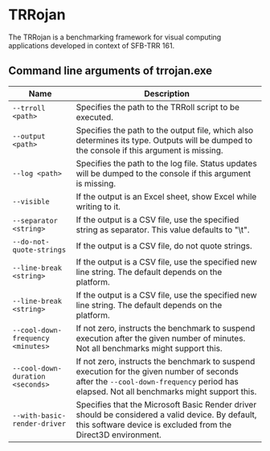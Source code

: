 # TRRojan
The TRRojan is a benchmarking framework for visual computing applications developed in context of SFB-TRR 161.

## Command line arguments of trrojan.exe

| Name                               | Description |
|---	                               |--- |
| `--trroll <path>`                  | Specifies the path to the TRRoll script to be executed. |
| `--output <path>`	                 | Specifies the path to the output file, which also determines its type. Outputs will be dumped to the console if this argument is missing. |
| `--log <path>`                     | Specifies the path to the log file. Status updates will be dumped to the console if this argument is missing. |
| `--visible`  	                     | If the output is an Excel sheet, show Excel while writing to it. |
| `--separator <string>`             | If the output is a CSV file, use the specified string as separator. This value defaults to "\t". |
| `--do-not-quote-strings`           | If the output is a CSV file, do not quote strings. |
| `--line-break <string>`            | If the output is a CSV file, use the specified new line string. The default depends on the platform. |
| `--line-break <string>`            | If the output is a CSV file, use the specified new line string. The default depends on the platform. |
| `--cool-down-frequency <minutes>`  | If not zero, instructs the benchmark to suspend execution after the given number of minutes. Not all benchmarks might support this. |
| `--cool-down-duration <seconds>`   | If not zero, instructs the benchmark to suspend execution for the given number of seconds after the `--cool-down-frequency` period has elapsed. Not all benchmarks might support this. |
| `--with-basic-render-driver`         | Specifies that the Microsoft Basic Render driver should be considered a valid device. By default, this software device is excluded from the Direct3D environment. |
